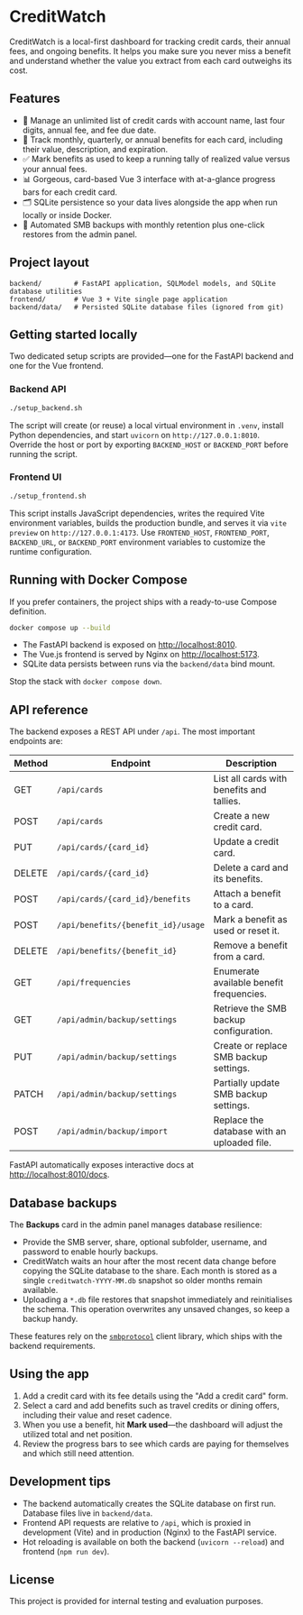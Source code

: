 # CreditWatch

CreditWatch is a local-first dashboard for tracking credit cards, their annual fees, and ongoing benefits. It helps you make sure you never miss a benefit and understand whether the value you extract from each card outweighs its cost.

## Features

- 📇 Manage an unlimited list of credit cards with account name, last four digits, annual fee, and fee due date.
- 🎁 Track monthly, quarterly, or annual benefits for each card, including their value, description, and expiration.
- ✅ Mark benefits as used to keep a running tally of realized value versus your annual fees.
- 📊 Gorgeous, card-based Vue 3 interface with at-a-glance progress bars for each credit card.
- 🗂️ SQLite persistence so your data lives alongside the app when run locally or inside Docker.
- 💾 Automated SMB backups with monthly retention plus one-click restores from the admin panel.

## Project layout

```
backend/        # FastAPI application, SQLModel models, and SQLite database utilities
frontend/       # Vue 3 + Vite single page application
backend/data/   # Persisted SQLite database files (ignored from git)
```

## Getting started locally

Two dedicated setup scripts are provided—one for the FastAPI backend and one for the Vue frontend.

### Backend API

```bash
./setup_backend.sh
```

The script will create (or reuse) a local virtual environment in `.venv`, install Python dependencies, and start `uvicorn` on `http://127.0.0.1:8010`. Override the host or port by exporting `BACKEND_HOST` or `BACKEND_PORT` before running the script.

### Frontend UI

```bash
./setup_frontend.sh
```

This script installs JavaScript dependencies, writes the required Vite environment variables, builds the production bundle, and serves it via `vite preview` on `http://127.0.0.1:4173`. Use `FRONTEND_HOST`, `FRONTEND_PORT`, `BACKEND_URL`, or `BACKEND_PORT` environment variables to customize the runtime configuration.

## Running with Docker Compose

If you prefer containers, the project ships with a ready-to-use Compose definition.

```bash
docker compose up --build
```

- The FastAPI backend is exposed on [http://localhost:8010](http://localhost:8010).
- The Vue.js frontend is served by Nginx on [http://localhost:5173](http://localhost:5173).
- SQLite data persists between runs via the `backend/data` bind mount.

Stop the stack with `docker compose down`.

## API reference

The backend exposes a REST API under `/api`. The most important endpoints are:

| Method | Endpoint                              | Description                                  |
|--------|---------------------------------------|----------------------------------------------|
| GET    | `/api/cards`                          | List all cards with benefits and tallies.    |
| POST   | `/api/cards`                          | Create a new credit card.                    |
| PUT    | `/api/cards/{card_id}`                | Update a credit card.                        |
| DELETE | `/api/cards/{card_id}`                | Delete a card and its benefits.              |
| POST   | `/api/cards/{card_id}/benefits`       | Attach a benefit to a card.                  |
| POST   | `/api/benefits/{benefit_id}/usage`    | Mark a benefit as used or reset it.          |
| DELETE | `/api/benefits/{benefit_id}`          | Remove a benefit from a card.                |
| GET    | `/api/frequencies`                    | Enumerate available benefit frequencies.     |
| GET    | `/api/admin/backup/settings`          | Retrieve the SMB backup configuration.       |
| PUT    | `/api/admin/backup/settings`          | Create or replace SMB backup settings.       |
| PATCH  | `/api/admin/backup/settings`          | Partially update SMB backup settings.        |
| POST   | `/api/admin/backup/import`            | Replace the database with an uploaded file.  |

FastAPI automatically exposes interactive docs at [http://localhost:8010/docs](http://localhost:8010/docs).

## Database backups

The **Backups** card in the admin panel manages database resilience:

- Provide the SMB server, share, optional subfolder, username, and password to enable hourly backups.
- CreditWatch waits an hour after the most recent data change before copying the SQLite database to the share. Each month is stored as a single `creditwatch-YYYY-MM.db` snapshot so older months remain available.
- Uploading a `*.db` file restores that snapshot immediately and reinitialises the schema. This operation overwrites any unsaved changes, so keep a backup handy.

These features rely on the [`smbprotocol`](https://pypi.org/project/smbprotocol/) client library, which ships with the backend requirements.

## Using the app

1. Add a credit card with its fee details using the "Add a credit card" form.
2. Select a card and add benefits such as travel credits or dining offers, including their value and reset cadence.
3. When you use a benefit, hit **Mark used**—the dashboard will adjust the utilized total and net position.
4. Review the progress bars to see which cards are paying for themselves and which still need attention.

## Development tips

- The backend automatically creates the SQLite database on first run. Database files live in `backend/data`.
- Frontend API requests are relative to `/api`, which is proxied in development (Vite) and in production (Nginx) to the FastAPI service.
- Hot reloading is available on both the backend (`uvicorn --reload`) and frontend (`npm run dev`).

## License

This project is provided for internal testing and evaluation purposes.

